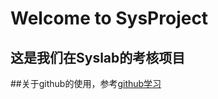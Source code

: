 # Welcome to SysProject
## 这是我们在Syslab的考核项目

##关于github的使用，参考[github学习](http://www.liaoxuefeng.com/wiki/0013739516305929606dd18361248578c67b8067c8c017b000)